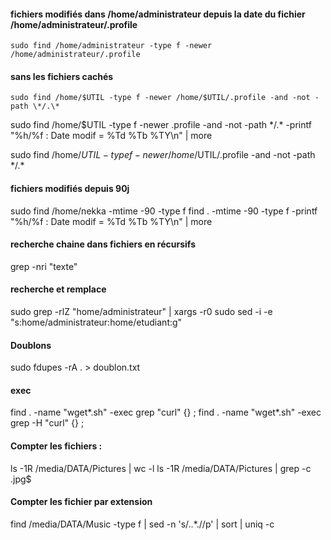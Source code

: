 
#### fichiers modifiés dans /home/administrateur depuis la date du fichier /home/administrateur/.profile
	sudo find /home/administrateur -type f -newer /home/administrateur/.profile

#### sans les fichiers cachés
	sudo find /home/$UTIL -type f -newer /home/$UTIL/.profile -and -not -path \*/.\*
sudo find /home/$UTIL -type f -newer .profile -and -not -path \*/.\* -printf "%h/%f : Date modif =  %Td %Tb %TY\n" | more

sudo find /home/$UTIL -type f -newer /home/$UTIL/.profile -and -not -path \*/.\*

#### fichiers modifiés depuis 90j
sudo find /home/nekka -mtime -90 -type f
find . -mtime -90 -type f -printf "%h/%f : Date modif =  %Td %Tb %TY\n" | more

#### recherche chaine dans fichiers en récursifs
grep -nri "texte"

#### recherche et remplace
sudo grep -rlZ "home/administrateur" | xargs -r0  sudo sed -i -e "s:home/administrateur:home/etudiant:g"

#### Doublons
 sudo fdupes -rA . > doublon.txt

#### exec
find . -name "wget*.sh" -exec grep "curl" {} \;
find . -name "wget*.sh" -exec grep -H "curl" {} \;

#### Compter les fichiers :
ls -1R /media/DATA/Pictures | wc -l
ls -1R /media/DATA/Pictures | grep -c \.jpg$

#### Compter les fichier par extension
find /media/DATA/Music -type f | sed -n 's/..*\.//p' | sort | uniq -c
